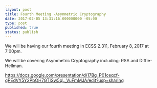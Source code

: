 ```yaml
---
layout: post
title: Fourth Meeting -Asymmetric Cryptography
date: 2017-02-05 13:31:16.000000000 -05:00
type: post
published: true
status: publish
---
```

We will be having our fourth  meeting in ECSS 2.311, February  8, 2017 at
7:00pm. 

We will be covering Asymmetric Cryptography including: RSA and Diffie-Hellman.

<https://docs.google.com/presentation/d/17Bg_P01ceqcf-gPEdVY5Y2PbOH7GTISw5qL_VuFmMJA/edit?usp=sharing>
